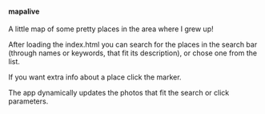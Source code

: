 #### mapalive

A little map of some pretty places in the area where I grew up!

After loading the index.html you can search for the places in the search bar (through names or keywords, that fit its description), or chose one from the list.

If you want extra info about a place click the marker.

The app dynamically updates the photos that fit the search or click parameters.
